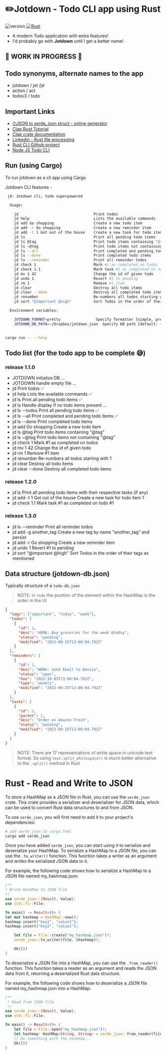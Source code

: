 # ✏️Jotdown - Todo CLI app using Rust

![version](https://img.shields.io/badge/version-0.1.03-blue) [![Rust](https://github.com/avj2352/jotdown_rust_cli/actions/workflows/rust.yml/badge.svg)](https://github.com/avj2352/jotdown_rust_cli/actions/workflows/rust.yml)

- A modern Todo application with extra features!
- I'd probably go with **Jotdown** until I get a better name!

## 🚧 WORK IN PROGRESS 🚧

## Todo synonyms, alternate names to the app

- jotdown / jot /jd
- action / act
- todov3 / todo

## Important Links

- [⏰JSON to serde_json struct - online generator](https://transform.tools/json-to-rust-serde)
- [Clap Rust Tutorial](https://www.youtube.com/watch?v=Ot3qCA3Iv_8)
- [Clap crate documentation](https://docs.rs/clap/latest/clap/_tutorial/chapter_0/index.html)
- [Linkedin - Rust file processing](https://www.linkedin.com/learning/practice-it-rust-file-manipulation/preassessment)
- [Rust CLI Github project](https://github.com/shashwatah/jot)
- [Node JS Todo CLI](https://github.com/vesln/todo)

## Run (using Cargo)

To run jotdown as a cli app using Cargo

Jotdown CLI features - 
```bash
 jd: Jotdown cli, todo superpowered

  Usage:

    jd                                  Print todos
    jd help                             Lists the available commands
    jd add Go shopping                  Create a new todo item
    jd add -r Go shopping               Create a new reminder item
    jd add -t 1 Get out of the house    Create a new task for todo item 1
    jd ls                               Print all pending todo items
    jd ls @tag                          Print todo items containing "@tag"
    jd ls ~@tag                         Print todo items not containing "@tag"
    jd ls --all                         Print completed and pending todo items
    jd ls --done                        Print completed todo items
    jd ls --reminder                    Print all reminder todos
    jd check 1                          Mark #1 as completed on todos 
    jd check 1.1                        Mark task #1 as completed on todo #1   
    jd mv 1 42                          Change the id of given todo
    jd undo 1                           Revert #1 to pending
    jd rm 1                             Remove #1 item
    jd clear                            Destroy all todo items
    jd clear --done                     Destroy all completed todo items
    jd renumber                         Re-numbers all todos starting with 1
    jd sort "@important @high"          Sort Todos in the order of their tags as mentioned

  Environment variables:

    JOTDOWN_FORMAT=pretty                Specify formatter (simple, pretty, mini) [default: simple]
    JOTDOWN_DB_PATH=~/Dropbox/jotdown.json  Specify DB path [default: ~/.jotdown-db.json]
    
```

```bash
cargo run -- --help
```

## Todo list (for the todo app to be complete 😅)

### release 1.1.0
- JOTDOWN initialize DB ...
- JOTDOWN handle empty file ...
- jd                                  Print todos ✅
- jd help                             Lists the available commands ✅
- jd ls                               Print all pending todo items ✅
- jd ls                               Handle display if no todo items present ...
- jd ls --todos                       Print all pending todo items ✅
- jd ls --all                         Print completed and pending todo items ✅
- jd ls --done                        Print completed todo items
- jd add Go shopping                  Create a new todo item
- jd ls @tag                          Print todo items containing "@tag"
- jd ls ~@tag                         Print todo items not containing "@tag"
- jd check 1                          Mark #1 as completed on todos
- jd mv 1 42                          Change the id of given todo
- jd rm 1                             Remove #1 item
- jd renumber                         Re-numbers all todos starting with 1
- jd clear                            Destroy all todo items
- jd clear --done                     Destroy all completed todo items

### release 1.2.0
- jd ls                               Print all pending todo items with their respective tasks (if any)
- jd add -t 1 Get out of the house    Create a new task for todo item 1
- jd check 1.1                        Mark task #1 as completed on todo #1   

### release 1.3.0
- jd ls --reminder                    Print all reminder todos
- jd add -g another_tag               Create a new tag by name "another_tag" and persist
- jd add -r Go shopping               Create a new reminder item
- jd undo 1                           Revert #1 to pending
- jd sort "@important @high"          Sort Todos in the order of their tags as mentioned

## Data structure (jotdown-db.json)

Typically structure of a `todo-db.json`

> NOTE: in `todo` the position of the element within the HashMap is the order in the UI
> 
```json
{
  "tags": ["important", "today", "week"],
  "todos": [
    {
      "id": 1,
      "desc": "HOME: Buy groceries for the week @today",
      "status": "pending",
      "modified": "2023-09-25T13:00:04.792Z"
    }
  ],
  "reminders": [
    {
      "id": 1,
      "desc": "WORK: Send Email to Denise",
      "status": "open",
      "due": "2023-10-03T13:00:04.792Z",
      "type": "weekly",
      "modified": "2023-09-25T13:00:04.792Z"
    }
  ],
  "tasks": [
    {
      "id": 1,
      "parent": 1,
      "desc": "Order on Amazon Fresh",
      "status": "pending",
      "modified": "2023-09-25T13:00:04.792Z"
    }
  ]
}
```

> NOTE: There are 17 representations of white space in unicode text format. So using `text.split_whitespace()` is much
better alternative to the `.split()` method in Rust

# Rust - Read and Write to JSON

To store a HashMap as a JSON file in Rust, you can use the `serde_json` crate. 
This crate provides a serializer and deserializer for JSON data, which can be used to convert Rust data structures 
to and from JSON.

To use `serde_json`, you will first need to add it to your project's dependencies:

```bash
# add serde_json to cargo.toml
cargo add serde_json
```
Once you have added `serde_json`, you can start using it to serialize and 
deserialize your HashMap. To serialize a HashMap to a JSON file, you can use the 
`.to_writer()` function. This function takes a writer as an argument and writes the serialized JSON data to it.

For example, the following code shows how to serialize a HashMap to a JSON file named my_hashmap.json:

```rust
/**
* Write HashMap to JSON file
*/
use serde_json::{Result, Value};
use std::fs::File;

fn main() -> Result<()> {
let mut hashmap = HashMap::new();
hashmap.insert("key1", "value1");
hashmap.insert("key2", "value2");

    let file = File::create("my_hashmap.json")?;
    serde_json::to_writer(file, &hashmap)?;

    Ok(())
}
```
To deserialize a JSON file into a HashMap, you can use the `.from_reader()` function. 
This function takes a reader as an argument and reads the JSON data from it, returning a deserialized Rust data structure.

For example, the following code shows how to deserialize a JSON file named my_hashmap.json into a HashMap:

```rust
/**
 * Read from JSON file
 */
use serde_json::{Result, Value};
use std::fs::File;

fn main() -> Result<()> {
    let file = File::open("my_hashmap.json")?;
    let hashmap: HashMap<String, String> = serde_json::from_reader(file)?;
    // Do something with the hashmap...
    Ok(())
}
```
